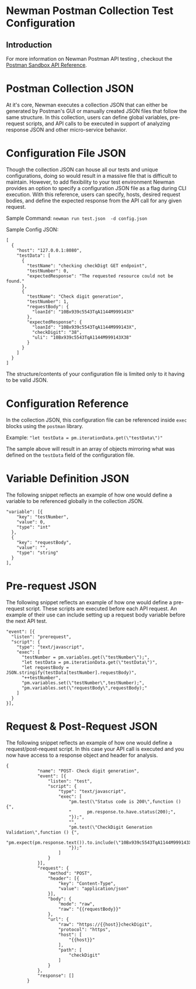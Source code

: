 # Newman Postman Collection Test Configuration

## Introduction

For more information on Newman Postman API testing , checkout the [Postman Sandbox API Reference](https://www.getpostman.com/docs/v6/postman/scripts/postman_sandbox_api_reference).

# Postman Collection JSON

At it's core, Newman executes a collection JSON that can either be generated by Postman's GUI or manually created JSON files that follow the same structure. In this collection, users can define global variables, pre-request scripts, and API calls to be executed in support of analyzing response JSON and other micro-service behavior.


# Configuration File JSON

Though the collection JSON can house all our tests and unique configurations, doing so would result in a massive file that is difficult to maintain. However, to add flexibility to your test environment Newman provides an option to specify a configuration JSON file as a flag during CLI execution. With this reference, users can specify, hosts, desired request bodies, and define the expected response from the API call for any given request.

Sample Command:
`newman run test.json  -d config.json`


Sample Config JSON:
```
[
  {
    "host": "127.0.0.1:8080",
    "testData": [
      {
        "testName": "checking checkDigt GET endpoint",
        "testNumber": 0,
        "expectedResponse": "The requested resource could not be found."
      },
      {
        "testName": "Check digit generation",
        "testNumber": 1,
        "requestBody": {
          "loanId": "10Bx939c5543TqA1144M999143X"
        },
        "expectedResponse": {
          "loanId": "10Bx939c5543TqA1144M999143X",
          "checkDigit": "38",
          "uli": "10Bx939c5543TqA1144M999143X38"
        }
      }
    ]
  }
]
```

The structure/contents of your configuration file is limited only to it having to be valid JSON.

# Configuration Reference

In the collection JSON, this configuration file can be referenced inside `exec` blocks using the `postman` library.

Example:
`"let testData = pm.iterationData.get(\"testData\")"`

The sample above will result in an array of objects mirroring what was defined on the `testData` field of the configuration file.

# Variable Definition JSON

The following snippet reflects an example of how one would define a variable to be referenced globally in the collection JSON.

```
"variable": [{
    "key": "testNumber",
    "value": 0,
    "type": "int"
  },
  {
    "key": "requestBody",
    "value": "",
    "type": "string"
  }
],
```

# Pre-request  JSON

The following snippet reflects an example of how one would define a pre-request script. These scripts are executed before each API request. An example of their use can include setting up a request body variable before the next API test.

```
"event": [{
  "listen": "prerequest",
  "script": {
    "type": "text/javascript",
    "exec": [
      "testNumber = pm.variables.get(\"testNumber\");",
      "let testData = pm.iterationData.get(\"testData\")",
      "let requestBody = JSON.stringify(testData[testNumber].requestBody)",
      "++testNumber",
      "pm.variables.set(\"testNumber\",testNumber);",
      "pm.variables.set(\"requestBody\",requestBody);"
    ]
  }
}],
```

# Request & Post-Request  JSON

The following snippet reflects an example of how one would define a request/post-request script. In this case your API call is executed and you now have access to a response object and header for analysis.

```		
{
			"name": "POST- Check digit generation",
			"event": [{
				"listen": "test",
				"script": {
					"type": "text/javascript",
					"exec": [
						"pm.test(\"Status code is 200\",function () {",
						"      pm.response.to.have.status(200);",
						"});",
						"",
						"pm.test(\"CheckDigit Generation Validation\",function () {",
						"pm.expect(pm.response.text()).to.include(\"10Bx939c5543TqA1144M999143X38\");",
						"});"
					]
				}
			}],
			"request": {
				"method": "POST",
				"header": [{
					"key": "Content-Type",
					"value": "application/json"
				}],
				"body": {
					"mode": "raw",
					"raw": "{{requestBody}}"
				},
				"url": {
					"raw": "https://{{host}}checkDigit",
					"protocol": "https",
					"host": [
						"{{host}}"
					],
					"path": [
						"checkDigit"
					]
				}
			},
			"response": []
		}
```
